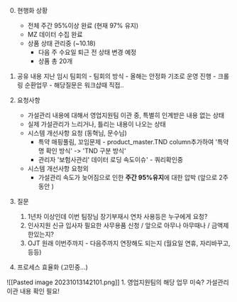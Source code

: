 00. 현행화 상황 
	- 전체 주간 95%이상 완료 (현재 97% 유지)
	- MZ 데이터 수집 완료 
	- 상품 상태 관리중 (~10.18)
		- 다음 주 수요일 퇴근 전 상태 변경 예정
		- 상품 총 20개 


1. 공유 내용 
	  지난 임시 팀회의
		- 팀회의 방식
		- 올해는 안정화 기조로 운영 진행
		- 크롤링 순환업무 - 해당질문은 워크샵때 직접..


2. 요청사항 
	- 가설관리 내용에 대해서 영업지원팀 이관 중, 특별히 인계받은 내용 없는 상태
	- 실제 가설관리가 느리거나, 틀리는 내용이 나오는 상태
	- 시스템 개선사항 요청 (동혁님, 문수님)
		- 특약 매핑풀림, 꼬임문제 - product_master.TND column추가하여 '특약명 확인 방식' -> 'TND 구분 방식' 
		- 관리자 '보험사관리' 데이터 로딩 속도이슈' - 쿼리확인중 
	- 시스템 개선사항 요청외 
		- 가설관리 속도가 늦어짐으로 인한 **주간 95%유지**에 대한 압박 (앞으로 2주동안 )


3. 질문
	1. 1년차 이상인데 이번 팀장님 장기부재시 연차 사용등은 누구에게 요청?
	2. 인사지원 신규 입사자 필요한 사무용품 신청 / 앞으로 아무나 아무때나 / 금액제한있는지?
	3. OJT 원래 이번주까지 - 다음주까지 연장해도 되는지 (월요일 연휴, 자리바꾸고, 등등)


4. 프로세스 효율화 (고민중...)
 
![[Pasted image 20231013142101.png]]
	1. 영업지원팀의 해당 업무 미숙? 가설관리 이관 내용 확인 필요!

